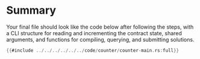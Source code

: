 # Summary
Your final file should look like the code below after following the steps, with a CLI structure for reading and incrementing the contract state, shared arguments, and functions for compiling, querying, and submitting solutions.

```rust
{{#include ../../../../../../code/counter/counter-main.rs:full}}
```